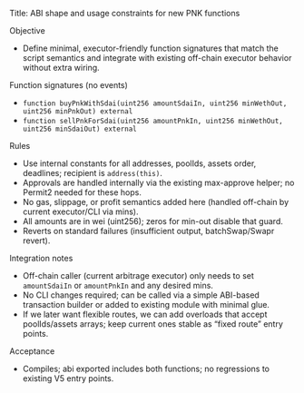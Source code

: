 Title: ABI shape and usage constraints for new PNK functions

Objective
- Define minimal, executor-friendly function signatures that match the script semantics and integrate with existing off-chain executor behavior without extra wiring.

Function signatures (no events)
- `function buyPnkWithSdai(uint256 amountSdaiIn, uint256 minWethOut, uint256 minPnkOut) external`
- `function sellPnkForSdai(uint256 amountPnkIn, uint256 minWethOut, uint256 minSdaiOut) external`

Rules
- Use internal constants for all addresses, poolIds, assets order, deadlines; recipient is `address(this)`.
- Approvals are handled internally via the existing max-approve helper; no Permit2 needed for these hops.
- No gas, slippage, or profit semantics added here (handled off-chain by current executor/CLI via mins).
- All amounts are in wei (uint256); zeros for min-out disable that guard.
- Reverts on standard failures (insufficient output, batchSwap/Swapr revert).

Integration notes
- Off-chain caller (current arbitrage executor) only needs to set `amountSdaiIn` or `amountPnkIn` and any desired mins.
- No CLI changes required; can be called via a simple ABI-based transaction builder or added to existing module with minimal glue.
- If we later want flexible routes, we can add overloads that accept poolIds/assets arrays; keep current ones stable as “fixed route” entry points.

Acceptance
- Compiles; abi exported includes both functions; no regressions to existing V5 entry points.
